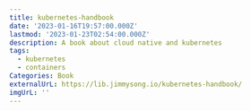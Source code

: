 ```yaml
---
title: kubernetes-handbook
date: '2023-01-16T19:57:00.000Z'
lastmod: '2023-01-23T02:54:00.000Z'
description: A book about cloud native and kubernetes
tags:
  - kubernetes
  - containers
Categories: Book
externalUrL: https://lib.jimmysong.io/kubernetes-handbook/
imgUrL: ''
---
```

